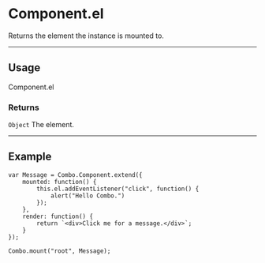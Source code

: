 # Component.el

Returns the element the instance is mounted to.

----------------------------------------------------------------------

## Usage

Component.el

### Returns

`Object` The element.

----------------------------------------------------------------------

## Example

	var Message = Combo.Component.extend({
		mounted: function() {
			this.el.addEventListener("click", function() {
				alert("Hello Combo.")
			});
		},
		render: function() {
			return `<div>Click me for a message.</div>`;
		}
	});

	Combo.mount("root", Message);
